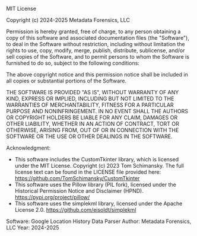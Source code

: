 MIT License

Copyright (c) 2024-2025 Metadata Forensics, LLC

Permission is hereby granted, free of charge, to any person obtaining a copy of this software and associated documentation files (the "Software"), to deal in the Software without restriction, including without limitation the rights to use, copy, modify, merge, publish, distribute, sublicense, and/or sell copies of the Software, and to permit persons to whom the Software is furnished to do so, subject to the following conditions:

The above copyright notice and this permission notice shall be included in all copies or substantial portions of the Software.

THE SOFTWARE IS PROVIDED "AS IS", WITHOUT WARRANTY OF ANY KIND, EXPRESS OR IMPLIED, INCLUDING BUT NOT LIMITED TO THE WARRANTIES OF MERCHANTABILITY, FITNESS FOR A PARTICULAR PURPOSE AND NONINFRINGEMENT. IN NO EVENT SHALL THE AUTHORS OR COPYRIGHT HOLDERS BE LIABLE FOR ANY CLAIM, DAMAGES OR OTHER LIABILITY, WHETHER IN AN ACTION OF CONTRACT, TORT OR OTHERWISE, ARISING FROM, OUT OF OR IN CONNECTION WITH THE SOFTWARE OR THE USE OR OTHER DEALINGS IN THE SOFTWARE.

Acknowledgment:
- This software includes the CustomTkinter library, which is licensed under the MIT License. Copyright (c) 2023 Tom Schimansky. The full license text can be found in the LICENSE file provided here: https://github.com/TomSchimansky/CustomTkinter
- This software uses the Pillow library (PIL fork), licensed under the Historical Permission Notice and Disclaimer (HPND). https://pypi.org/project/pillow/
- This software uses the simplekml library, licensed under the Apache License 2.0. https://github.com/eisoldt/simplekml

Software: Google Location History Data Parser
Author: Metadata Forensics, LLC
Year: 2024-2025
